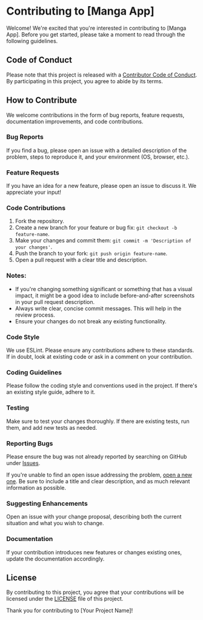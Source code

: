 # Contributing to [Manga App]

Welcome! We're excited that you're interested in contributing to [Manga App]. Before you get started, please take a moment to read through the following guidelines.

## Code of Conduct

Please note that this project is released with a [Contributor Code of Conduct](CODE_OF_CONDUCT.md). By participating in this project, you agree to abide by its terms.

## How to Contribute

We welcome contributions in the form of bug reports, feature requests, documentation improvements, and code contributions.

### Bug Reports

If you find a bug, please open an issue with a detailed description of the problem, steps to reproduce it, and your environment (OS, browser, etc.).

### Feature Requests

If you have an idea for a new feature, please open an issue to discuss it. We appreciate your input!

### Code Contributions

1. Fork the repository.
2. Create a new branch for your feature or bug fix: `git checkout -b feature-name`.
3. Make your changes and commit them: `git commit -m 'Description of your changes'`.
4. Push the branch to your fork: `git push origin feature-name`.
5. Open a pull request with a clear title and description.

### Notes:

- If you're changing something significant or something that has a visual impact, it might be a good idea to include before-and-after screenshots in your pull request description.
- Always write clear, concise commit messages. This will help in the review process.
- Ensure your changes do not break any existing functionality.

### Code Style
We use ESLint. Please ensure any contributions adhere to these standards. If in doubt, look at existing code or ask in a comment on your contribution.

### Coding Guidelines

Please follow the coding style and conventions used in the project. If there's an existing style guide, adhere to it.

### Testing

Make sure to test your changes thoroughly. If there are existing tests, run them, and add new tests as needed.

### Reporting Bugs

Please ensure the bug was not already reported by searching on GitHub under [Issues](https://github.com/EHB-MCT/portfolio-starter-JoachimHamraoui/issues).

If you're unable to find an open issue addressing the problem, [open a new one](https://github.com/EHB-MCT/portfolio-starter-JoachimHamraoui/issues). Be sure to include a title and clear description, and as much relevant information as possible.

### Suggesting Enhancements

Open an issue with your change proposal, describing both the current situation and what you wish to change.

### Documentation

If your contribution introduces new features or changes existing ones, update the documentation accordingly.

## License

By contributing to this project, you agree that your contributions will be licensed under the [LICENSE](LICENSE) file of this project.

Thank you for contributing to [Your Project Name]!

